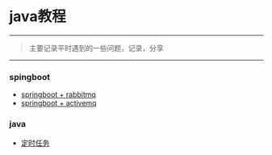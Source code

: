 # java教程

---
>主要记录平时遇到的一些问题，记录，分享
---

### spingboot
- [springboot + rabbitmq](./springboot_rabbitmq.md)
- [springboot + activemq](./springboot_activemq.md)

### java

- [定时任务](./java_task.md)